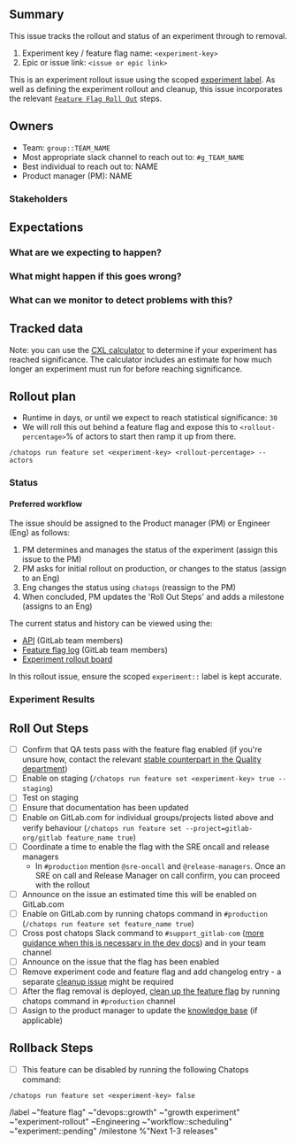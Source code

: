 <!-- Title suggestion: [Experiment Rollout] experiment-key - description of experiment -->

## Summary

This issue tracks the rollout and status of an experiment through to removal.

1. Experiment key / feature flag name: `<experiment-key>`
1. Epic or issue link: `<issue or epic link>`

This is an experiment rollout issue
using the scoped [experiment label](https://about.gitlab.com/handbook/engineering/development/growth/experimentation/#experiment-rollout-issue). 
As well as defining the experiment rollout and cleanup, this issue incorporates the relevant 
[`Feature Flag Roll Out`](https://gitlab.com/gitlab-org/gitlab/-/edit/master/.gitlab/issue_templates/Feature%20Flag%20Roll%20Out.md) steps. 

## Owners

- Team: `group::TEAM_NAME`
- Most appropriate slack channel to reach out to: `#g_TEAM_NAME`
- Best individual to reach out to: NAME
- Product manager (PM): NAME

### Stakeholders

<!--
Are there any other stages or teams involved that need to be kept in the loop?

- PM: Name
- Group: `group::TEAM_NAME`
- The Support Team
- The Delivery Team
-->

## Expectations

### What are we expecting to happen?

<!-- Describe the expected outcome when rolling out this experiment. -->

### What might happen if this goes wrong?

<!-- Any MRs that need to be rolled back? Communication that needs to happen? What are some things you can think of that could go wrong - data loss or broken pages? -->

### What can we monitor to detect problems with this?

<!-- Which dashboards from https://dashboards.gitlab.net are most relevant? -->

## Tracked data
<!-- brief description or link to issue or Sisense dashboard -->

Note: you can use the [CXL calculator](https://cxl.com/ab-test-calculator/) to determine if your experiment has reached significance. The calculator includes an estimate for how much longer an experiment must run for before reaching significance.

## Rollout plan
<!-- Add an overview and method for modifying the feature flag -->

- Runtime in days, or until we expect to reach statistical significance: `30`
- We will roll this out behind a feature flag and expose this to `<rollout-percentage>`% of actors to start then ramp it up from there.

`/chatops run feature set <experiment-key> <rollout-percentage> --actors`

### Status


#### Preferred workflow

The issue should be assigned to the Product manager (PM) or Engineer (Eng) as follows:

1. PM determines and manages the status of the experiment (assign this issue to the PM)
1. PM asks for initial rollout on production, or changes to the status (assign to an Eng)
1. Eng changes the status using `chatops` (reassign to the PM)
1. When concluded, PM updates the 'Roll Out Steps' and adds a milestone (assigns to an Eng)

The current status and history can be viewed using the: 

- [API](https://gitlab.com/api/v4/experiments) (GitLab team members)
- [Feature flag log](https://gitlab.com/gitlab-com/gl-infra/feature-flag-log/-/issues?scope=all&utf8=%E2%9C%93&state=all) (GitLab team members)
- [Experiment rollout board](https://gitlab.com/groups/gitlab-org/-/boards/1352542)

In this rollout issue, ensure the scoped `experiment::` label is kept accurate.

### Experiment Results
<!-- update when experiment in/validated, set the scoped `~experiment::` status accordingly -->

## Roll Out Steps

- [ ] Confirm that QA tests pass with the feature flag enabled (if you're unsure how, contact the relevant [stable counterpart in the Quality department](https://about.gitlab.com/handbook/engineering/quality/#individual-contributors))
- [ ] Enable on staging (`/chatops run feature set <experiment-key> true --staging`)
- [ ] Test on staging
- [ ] Ensure that documentation has been updated
- [ ] Enable on GitLab.com for individual groups/projects listed above and verify behaviour  (`/chatops run feature set --project=gitlab-org/gitlab feature_name true`)
- [ ] Coordinate a time to enable the flag with the SRE oncall and release managers
  - In `#production` mention `@sre-oncall` and `@release-managers`. Once an SRE on call and Release Manager on call confirm, you can proceed with the rollout
- [ ] Announce on the issue an estimated time this will be enabled on GitLab.com
- [ ] Enable on GitLab.com by running chatops command in `#production` (`/chatops run feature set feature_name true`)
- [ ] Cross post chatops Slack command to `#support_gitlab-com` ([more guidance when this is necessary in the dev docs](https://docs.gitlab.com/ee/development/feature_flags/controls.html#where-to-run-commands)) and in your team channel
- [ ] Announce on the issue that the flag has been enabled
- [ ] Remove experiment code and feature flag and add changelog entry - a separate [cleanup issue](https://gitlab.com/gitlab-org/gitlab/-/issues/new?issuable_template=Experiment%20Successful%20Cleanup) might be required
- [ ] After the flag removal is deployed, [clean up the feature flag](https://docs.gitlab.com/ee/development/feature_flags/controls.html#cleaning-up) by running chatops command in `#production` channel
- [ ] Assign to the product manager to update the [knowledge base](https://about.gitlab.com/direction/growth/#growth-insights-knowledge-base) (if applicable)

## Rollback Steps

- [ ] This feature can be disabled by running the following Chatops command:

```
/chatops run feature set <experiment-key> false
```

/label ~"feature flag" ~"devops::growth" ~"growth experiment" ~"experiment-rollout" ~Engineering ~"workflow::scheduling" ~"experiment::pending"
/milestone %"Next 1-3 releases" 
